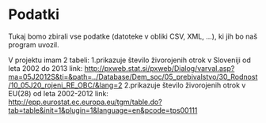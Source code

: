 # Podatki

Tukaj bomo zbirali vse podatke (datoteke v obliki CSV, XML, ...), ki jih bo naš
program uvozil.

V projektu imam 2 tabeli:
1.prikazuje število živorojenih otrok v Sloveniji od leta 2002 do 2013
link: http://pxweb.stat.si/pxweb/Dialog/varval.asp?ma=05J2012S&ti=&path=../Database/Dem_soc/05_prebivalstvo/30_Rodnost/10_05J20_rojeni_RE_OBC/&lang=2
2.prikazuje število živorojenih otrok v EU(28) od leta 2002-2012
link: http://epp.eurostat.ec.europa.eu/tgm/table.do?tab=table&init=1&plugin=1&language=en&pcode=tps00111